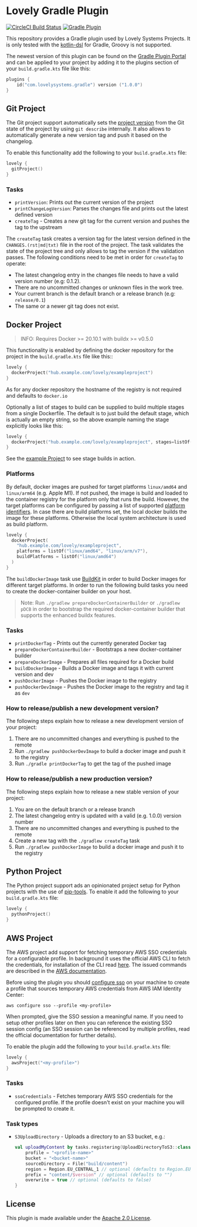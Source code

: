 # Lovely Gradle Plugin

[![CircleCI Build Status](https://dl.circleci.com/status-badge/img/gh/lovelysystems/lovely-gradle-plugin/tree/master.svg?style=svg)](https://dl.circleci.com/status-badge/redirect/gh/lovelysystems/lovely-gradle-plugin/tree/master)
[![Gradle Plugin](https://img.shields.io/maven-metadata/v/https/plugins.gradle.org/m2/com/lovelysystems/gradle/com.lovelysystems.gradle.gradle.plugin/maven-metadata.xml.svg?label=gradle-plugin)](https://plugins.gradle.org/plugin/com.lovelysystems.gradle)

This repository provides a Gradle plugin used by Lovely Systems Projects. It is only tested with the
[kotlin-dsl](https://github.com/gradle/kotlin-dsl) for Gradle, Groovy is not supported.

The newest version of this plugin can be found on
the [Gradle Plugin Portal](https://plugins.gradle.org/plugin/com.lovelysystems.gradle)
and can be applied to your project by adding it to the plugins section of your `build.gradle.kts`
file like this:

```kotlin
plugins {
    id("com.lovelysystems.gradle") version ("1.0.0")
}
```

## Git Project

The Git project support automatically sets the
[project version](https://docs.gradle.org/current/dsl/org.gradle.api.Project.html#org.gradle.api.Project:version)
from the Git state of the project by using `git describe` internally. It also allows to
automatically generate a new version tag and push it based on the changelog.

To enable this functionality add the following to your `build.gradle.kts` file:

```kotlin
lovely {
  gitProject()
}
```

### Tasks

* `printVersion`: Prints out the current version of the project
* `printChangeLogVersion`: Parses the changes file and prints out the latest defined version
* `createTag` - Creates a new git tag for the current version and pushes the tag to the upstream

The `createTag` task creates a version tag for the latest version defined in the `CHANGES.(rst|md|txt)` file
in the root of the project. The task validates the state of the project tree and only allows to tag
the version if the validation passes. The following conditions need to be met in order
for `createTag` to operate:

- The latest changelog entry in the changes file needs to have a valid version number (e.g: 0.1.2).
- There are no uncommitted changes or unknown files in the work tree.
- Your current branch is the default branch or a release branch (e.g: `release/0.1`)
- The same or a newer git tag does not exist.

## Docker Project

> INFO: Requires Docker >= 20.10.1 with buildx >= v0.5.0

This functionality is enabled by defining the docker repository for the project in the
`build.gradle.kts` file like this::

```kotlin
lovely {
  dockerProject("hub.example.com/lovely/exampleproject")
}
```

As for any docker repository the hostname of the registry is not required and defaults
to `docker.io`

Optionally a list of stages to build can be supplied to build multiple stages from a single
Dockerfile. The default is to just build the default stage, which is actually an empty string, so
the above example naming the stage explicitly looks like this:

```kotlin
lovely {
  dockerProject("hub.example.com/lovely/exampleproject", stages=listOf(""))
}
```

See the [example Project](./example/build.gradle.kts) to see stage builds in action.

### Platforms

By default, docker images are pushed for target platforms `linux/amd64` and `linux/arm64` (e.g. Apple M1).
If not pushed, the image is build and loaded to the container registry for the platform only that runs the build.
However, the target platforms can be configured by passing a list of
supported [platform identifiers](https://docs.docker.com/engine/reference/commandline/buildx_build/#platform).
In case there are build platforms set, the local docker builds the image for these platforms. Otherwise the
local system architecture is used as build platform.

```kotlin
lovely {
  dockerProject(
    "hub.example.com/lovely/exampleproject", 
    platforms = listOf("linux/amd64", "linux/arm/v7"),
    buildPlatforms = listOf("linux/amd64")
  )
}
```

The `buildDockerImage` task use [BuildKit](https://docs.docker.com/build/buildx/) in order to build
Docker images for different target platforms. In order to run the following build tasks you need to create the
docker-container builder on your host.

> Note: Run `./gradlew prepareDockerContainerBuilder` or `./gradlew pDCB` in order to bootstrap the required
> docker-container builder that supports the enhanced buildx features.

### Tasks

* `printDockerTag` - Prints out the currently generated Docker tag
* `prepareDockerContainerBuilder` - Bootstraps a new docker-container builder
* `prepareDockerImage` - Prepares all files required for a Docker build
* `buildDockerImage` - Builds a Docker image and tags it with current version and dev
* `pushDockerImage` - Pushes the Docker image to the registry
* `pushDockerDevImage` - Pushes the Docker image to the registry and tag it as `dev`

### How to release/publish a new development version?

The following steps explain how to release a new development version of your project:

1. There are no uncommitted changes and everything is pushed to the remote
2. Run `./gradlew pushDockerDevImage` to build a docker image and push it to the registry
3. Run `./gradle printDockerTag` to get the tag of the pushed image

### How to release/publish a new production version?

The following steps explain how to release a new stable version of your project:

1. You are on the default branch or a release branch
2. The latest changelog entry is updated with a valid (e.g. 1.0.0) version number
3. There are no uncommitted changes and everything is pushed to the remote
4. Create a new tag with the `./gradlew createTag` task
5. Run `./gradlew pushDockerImage` to build a docker image and push it to the registry

## Python Project

The Python project support ads an opinionated project setup for Python projects with the use of
[pip-tools](https://github.com/jazzband/pip-tools). To enable it add the following to
your `build.gradle.kts` file:

```kotlin
lovely {
  pythonProject()
}
```

## AWS Project

The AWS project add support for fetching temporary AWS SSO credentials for a configurable profile. In background it
uses the official AWS CLI to fetch the credentials, for installation of the CLI read
[here](https://docs.aws.amazon.com/cli/latest/userguide/getting-started-install.html). The issued commands are described
in the [AWS documentation](https://docs.aws.amazon.com/cli/latest/userguide/cli-configure-sso.html).

Before using the plugin you should 
[configure sso](https://awscli.amazonaws.com/v2/documentation/api/latest/reference/configure/sso.html) on your
machine to create a profile that sources temporary AWS credentials from AWS IAM Identity Center:

```shell
aws configure sso --profile <my-profile>
```

When prompted, give the SSO session a meaningful name. If you need to setup other profiles later on then you can
reference the existing SSO session config (an SSO session can be referenced by multiple profiles, read the official
documentation for further details).

To enable the plugin add the following to your `build.gradle.kts` file:

```kotlin
lovely {
  awsProject("<my-profile>")
}
```

### Tasks

- `ssoCredentials` - Fetches temporary AWS SSO credentials for the configured profile. If the profile doesn't exist
  on your machine you will be prompted to create it.

### Task types

- `S3UploadDirectory` - Uploads a directory to an S3 bucket, e.g.:
    ```kotlin
    val uploadMyContent by tasks.registering(UploadDirectoryToS3::class) {
        profile = "<profile-name>"
        bucket = "<bucket-name>"
        sourceDirectory = File("build/content")
        region = Region.EU_CENTRAL_1 // optional (defaults to Region.EU_CENTRAL_1)
        prefix = "content/$version" // optional (defaults to "")
        overwrite = true // optional (defaults to false)
    }
    ```

## License

This plugin is made available under
the [Apache 2.0 License](http://www.apache.org/licenses/LICENSE-2.0).

